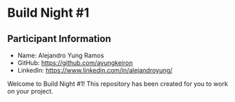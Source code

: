 # Build Night #1

## Participant Information
- Name: Alejandro Yung Ramos
- GitHub: https://github.com/ayungkeiron
- LinkedIn: https://www.linkedin.com/in/alejandroyung/

Welcome to Build Night #1! This repository has been created for you to work on your project.
